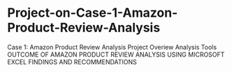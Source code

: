 # Project-on-Case-1-Amazon-Product-Review-Analysis
Case 1: Amazon Product Review Analysis
Project Overiew
Analysis Tools
OUTCOME OF AMAZON PRODUCT REVIEW ANALYSIS USING MICROSOFT EXCEL
FINDINGS AND RECOMMENDATIONS
